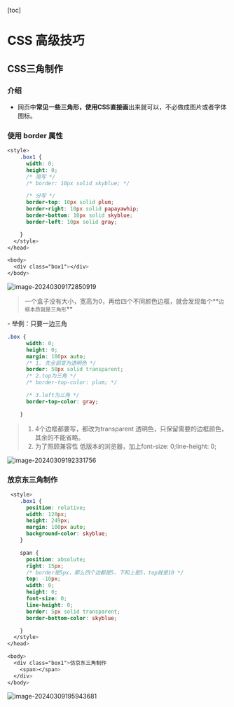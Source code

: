 [toc]





# CSS 高级技巧

## CSS三角制作

### 介绍

* 网页中**常见一些三角形，使用CSS直接画**出来就可以，不必做成图片或者字体图标。



### 使用 border 属性

```css
<style>
    .box1 {
      width: 0;
      height: 0;
      /* 简写 */
      /* border: 10px solid skyblue; */

      /* 分写 */
      border-top: 10px solid plum;
      border-right: 10px solid papayawhip;
      border-bottom: 10px solid skyblue;
      border-left: 10px solid gray;

    }
  </style>
</head>

<body>
  <div class="box1"></div>
</body>
```

![image-20240309172850919](http://images.newstar.net.cn/sally-imgsimage-20240309172850919.png) 

> 一个盒子没有大小，宽高为0，再给四个不同颜色边框，就会发现每个**`边框本质就是三角形`**



\- 举例：只要一边三角

```css
.box {
      width: 0;
      height: 0;
      margin: 100px auto;
      /* 1. 先全部变为透明色 */
      border: 50px solid transparent;
      /* 2.top为三角 */
      /* border-top-color: plum; */

      /* 3.left为三角 */
      border-top-color: gray;

    }
```



> 1. 4个边框都要写，都改为transparent 透明色，只保留需要的边框颜色，其余的不能省略。
> 2. 为了照顾兼容性 低版本的浏览器，加上font-size: 0;line-height: 0;



![image-20240309192331756](http://images.newstar.net.cn/sally-imgsimage-20240309192331756.png) 



### 放京东三角制作

```css
 <style>
    .box1 {
      position: relative;
      width: 120px;
      height: 249px;
      margin: 100px auto;
      background-color: skyblue;
    }

    span {
      position: absolute;
      right: 15px;
      /* border是5px，那么四个边都是5，下和上是5，top就是10 */
      top: -10px;
      width: 0;
      height: 0;
      font-size: 0;
      line-height: 0;
      border: 5px solid transparent;
      border-bottom-color: skyblue;

    }
  </style>
</head>

<body>
  <div class="box1">仿京东三角制作
    <span></span>
  </div>
</body>
```

![image-20240309195943681](http://images.newstar.net.cn/sally-imgsimage-20240309195943681.png) 
